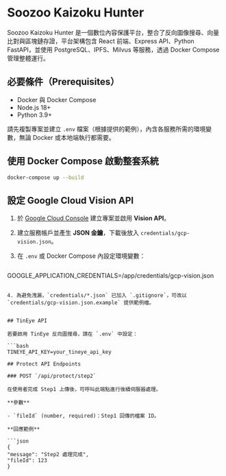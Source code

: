 # Soozoo Kaizoku Hunter

Soozoo Kaizoku Hunter 是一個數位內容保護平台，整合了反向圖像搜尋、向量比對與區塊鏈存證，平台架構包含 React 前端、Express API、Python FastAPI，並使用 PostgreSQL、IPFS、Milvus 等服務，透過 Docker Compose 管理整體運行。

## 必要條件（Prerequisites）

- Docker 與 Docker Compose
- Node.js 18+
- Python 3.9+

請先複製專案並建立 `.env` 檔案（根據提供的範例），內含各服務所需的環境變數，無論 Docker 或本地端執行都需要。

## 使用 Docker Compose 啟動整套系統

```bash
docker-compose up --build
```

## 設定 Google Cloud Vision API

1. 於 [Google Cloud Console](https://console.cloud.google.com/) 建立專案並啟用 **Vision API**。
2. 建立服務帳戶並產生 **JSON 金鑰**，下載後放入 `credentials/gcp-vision.json`。
3. 在 `.env` 或 Docker Compose 內設定環境變數：

   ```bash
  GOOGLE_APPLICATION_CREDENTIALS=/app/credentials/gcp-vision.json
  ```

4. 為避免洩漏，`credentials/*.json` 已加入 `.gitignore`，可改以 `credentials/gcp-vision.json.example` 提供範例檔。


## TinEye API

若要啟用 TinEye 反向圖搜尋，請在 `.env` 中設定：

```bash
TINEYE_API_KEY=your_tineye_api_key

## Protect API Endpoints

### POST `/api/protect/step2`

在使用者完成 Step1 上傳後，可呼叫此端點進行後續伺服器處理。

**參數**

- `fileId` (number, required)：Step1 回傳的檔案 ID。

**回應範例**

```json
{
  "message": "Step2 處理完成",
  "fileId": 123
}
```
